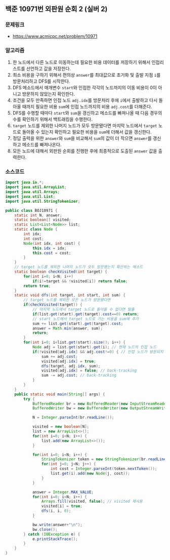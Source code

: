 ## 백준 10971번 외판원 순회 2 (실버 2)
### 문제링크
- https://www.acmicpc.net/problem/10971

### 알고리즘
1. 한 노드에서 다른 노드로 이동하는데 필요한 비용 데이터를 저장하기 위해서 인접리스트를 선언하고 값을 저장한다.
2. 최소 비용을 구하기 위해서 편의상 `answer`를 최대값으로 초기화 및 출발 지점 `i`를 방문처리하고 DFS를 시작한다.
3. DFS 메소드에서 매개변수 `start`와 인접한 각각의 노드까지의 이동 비용이 0이 아니고 방문하지 않았는지 확인한다.
4. 조건을 모두 만족하면 인접 노드 `adj.idx`를 방문처리 후에 `i`에서 출발하고 다시 돌아올 때까지 필요한 비용 `sum`에 인접 노드까지의 비용 `adj.cost`를 더해준다.
5. DFS를 수행할 때마다 `start`와 `sum`을 갱신하고 메소드를 빠져나올 때 다음 경우의 수를 확인하기 위해서 백트래킹을 수행한다.
6. `target` 노드를 제외한 나머지 노드가 모두 방문됐다면 마지막 노드에서 `target` 노드로 돌아올 수 있는지 확인하고 필요한 비용을 `sum`에 더해서 값을 갱신한다.
7. 정답 출력을 위한 `answer`와 `sum`을 비교해서 `sum`의 값이 더 작으면 `answer`를 갱신하고 메소드를 빠져나온다.
8. 모든 노드에 대해서 외판원 순회를 진행한 후에 최종적으로 도출된 `answer` 값을 출력한다.

### 소스코드
```java
import java.io.*;
import java.util.ArrayList;
import java.util.Arrays;
import java.util.List;
import java.util.StringTokenizer;

public class BOJ10971 {
    static int N, answer;
    static boolean[] visited;
    static List<List<Node>> list;
    static class Node {
        int idx;
        int cost;
        Node(int idx, int cost) {
            this.idx = idx;
            this.cost = cost;
        }
    }
    // target 노드를 제외한 나머지 노드가 모두 방문됐는지 확인하는 메소드
    static boolean checkVisited(int target) {
        for(int i=0; i<N; i++)
            if(i!=target && !visited[i]) return false;
        return true;
    }
    static void dfs(int target, int start, int sum) {
        // target 노드를 제외한 모든 노드가 방문됐다면
        if(checkVisited(target)) {
            // 마지막 노드에서 target 노드로 돌아올 수 없다면 탈출
            if(list.get(start).get(target).cost==0) return;
            // start 노드에서 target 노드로 가는 비용을 sum에 추가
            sum += list.get(start).get(target).cost;
            answer = Math.min(answer, sum);
            return;
        }
        for(int i=0; i<list.get(start).size(); i++) {
            Node adj = list.get(start).get(i); // 현재 노드의 인접 노드
            if(!visited[adj.idx] && adj.cost!=0) { // 인접 노드가 방문되지 않았고, 비용이 0이 아니라면
                sum += adj.cost;
                visited[adj.idx] = true;
                dfs(target, adj.idx, sum);
                visited[adj.idx] = false; // back-tracking
                sum -= adj.cost; // back-tracking
            }
        }
    }
    public static void main(String[] args) {
        try {
            BufferedReader br = new BufferedReader(new InputStreamReader(System.in));
            BufferedWriter bw = new BufferedWriter(new OutputStreamWriter(System.out));

            N = Integer.parseInt(br.readLine());

            visited = new boolean[N];
            list = new ArrayList<>();
            for(int i=0; i<N; i++) {
                list.add(new ArrayList<>());
            }

            for(int i=0; i<N; i++) {
                StringTokenizer token = new StringTokenizer(br.readLine());
                for(int j=0; j<N; j++) {
                    int cost = Integer.parseInt(token.nextToken());
                    list.get(i).add(new Node(j, cost));
                }
            }

            answer = Integer.MAX_VALUE;
            for(int i=0; i<N; i++) {
                Arrays.fill(visited, false); // visited 재사용
                visited[i] = true;
                dfs(i, i, 0);
            }

            bw.write(answer+"\n");
            bw.close();
        } catch (IOException e) {
            e.printStackTrace();
        }
    }
}
```